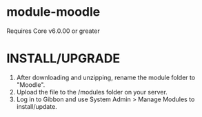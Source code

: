 module-moodle
=============
Requires Core v6.0.00 or greater


INSTALL/UPGRADE
===============
1. After downloading and unzipping, rename the module folder to "Moodle".
2. Upload the file to the /modules folder on your server.
3. Log in to Gibbon and use System Admin > Manage Modules to install/update.
